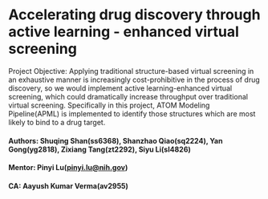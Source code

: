 # Accelerating drug discovery through active learning - enhanced virtual screening

Project Objective: 
Applying traditional structure-based virtual screening in an exhaustive manner is increasingly cost-prohibitive in the process of drug discovery, so we would implement active learning-enhanced virtual screening, which could dramatically increase throughput over traditional virtual screening. Specifically in this project, ATOM Modeling Pipeline(APML) is implemented to identify those structures which are most likely to bind to a drug target. 



#### Authors: Shuqing Shan(ss6368), Shanzhao Qiao(sq2224), Yan Gong(yg2818), Zixiang Tang(zt2292), Siyu Li(sl4826)

#### Mentor: Pinyi Lu(pinyi.lu@nih.gov)

#### CA: Aayush Kumar Verma(av2955)
